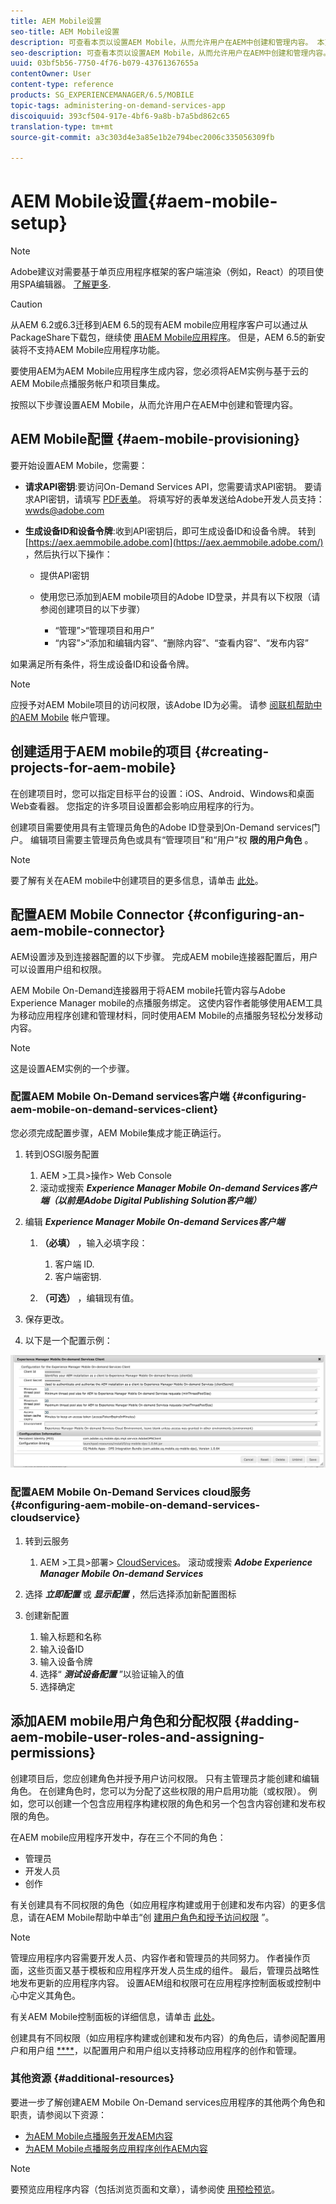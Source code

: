 ```yaml
---
title: AEM Mobile设置
seo-title: AEM Mobile设置
description: 可查看本页以设置AEM Mobile，从而允许用户在AEM中创建和管理内容。 本页提供有关将AEM实例与基于云的AEM Mobile On-Demand services帐户和项目集成的信息。
seo-description: 可查看本页以设置AEM Mobile，从而允许用户在AEM中创建和管理内容。 本页提供有关将AEM实例与基于云的AEM Mobile On-Demand services帐户和项目集成的信息。
uuid: 03bf5b56-7750-4f76-b079-43761367655a
contentOwner: User
content-type: reference
products: SG_EXPERIENCEMANAGER/6.5/MOBILE
topic-tags: administering-on-demand-services-app
discoiquuid: 393cf504-917e-4bf6-9a8b-b7a5bd862c65
translation-type: tm+mt
source-git-commit: a3c303d4e3a85e1b2e794bec2006c335056309fb

---
```



# AEM Mobile设置{#aem-mobile-setup}

>[!NOTE]
>
>Adobe建议对需要基于单页应用程序框架的客户端渲染（例如，React）的项目使用SPA编辑器。 [了解更多](/help/sites-developing/spa-overview.md).

>[!CAUTION]
>
>从AEM 6.2或6.3迁移到AEM 6.5的现有AEM mobile应用程序客户可以通过从PackageShare下载包，继续使 [用AEM Mobile应用程序](https://www.adobeaemcloud.com/content/marketplace/marketplaceProxy.html?packagePath=/content/companies/public/adobe/packages/cq640/compatpack/aem-mobile-package)。 但是，AEM 6.5的新安装将不支持AEM Mobile应用程序功能。

要使用AEM为AEM Mobile应用程序生成内容，您必须将AEM实例与基于云的AEM Mobile点播服务帐户和项目集成。

按照以下步骤设置AEM Mobile，从而允许用户在AEM中创建和管理内容。

## AEM Mobile配置 {#aem-mobile-provisioning}

要开始设置AEM Mobile，您需要：

* **请求API密钥**:要访问On-Demand Services API，您需要请求API密钥。 要请求API密钥，请填写 [PDF表单](https://helpx.adobe.com/digital-publishing-solution/help/integrating-dps.html)。 将填写好的表单发送给Adobe开发人员支持： [wwds@adobe.com](mailto:wwds@adobe.com)

* **生成设备ID和设备令牌**:收到API密钥后，即可生成设备ID和设备令牌。 转到 [https://aex.aemmobile.adobe.com](https://aex.aemmobile.adobe.com/) ，然后执行以下操作：

   * 提供API密钥
   * 使用您已添加到AEM mobile项目的Adobe ID登录，并具有以下权限（请参阅创建项目的以下步骤）

      * “管理”>“管理项目和用户”
      * “内容”>“添加和编辑内容”、“删除内容”、“查看内容”、“发布内容”

如果满足所有条件，将生成设备ID和设备令牌。

>[!NOTE]
>
>应授予对AEM Mobile项目的访问权限，该Adobe ID为必需。 请参 [阅联机帮助中的AEM Mobile](https://helpx.adobe.com/digital-publishing-solution/help/account-admin-dps.html) 帐户管理。

## 创建适用于AEM mobile的项目 {#creating-projects-for-aem-mobile}

在创建项目时，您可以指定目标平台的设置：iOS、Android、Windows和桌面Web查看器。 您指定的许多项目设置都会影响应用程序的行为。

创建项目需要使用具有主管理员角色的Adobe ID登录到On-Demand services门户。 编辑项目需要主管理员角色或具有“管理项目”和“用户”权 **限的用户角色** 。

>[!NOTE]
>
>要了解有关在AEM mobile中创建项目的更多信息，请单击 [此处](https://helpx.adobe.com/digital-publishing-solution/help/creating-projects.html)。

## 配置AEM Mobile Connector {#configuring-an-aem-mobile-connector}

AEM设置涉及到连接器配置的以下步骤。 完成AEM mobile连接器配置后，用户可以设置用户组和权限。

AEM Mobile On-Demand连接器用于将AEM mobile托管内容与Adobe Experience Manager mobile的点播服务绑定。 这使内容作者能够使用AEM工具为移动应用程序创建和管理材料，同时使用AEM Mobile的点播服务轻松分发移动内容。

>[!NOTE]
>
>这是设置AEM实例的一个步骤。

### 配置AEM Mobile On-Demand services客户端 {#configuring-aem-mobile-on-demand-services-client}

您必须完成配置步骤，AEM Mobile集成才能正确运行。

1. 转到OSGI服务配置

   1. AEM >工具>操作> Web Console
   1. 滚动或搜索 ***Experience Manager Mobile On-demand Services客户端（以前是Adobe Digital Publishing Solution客户端）***

1. 编辑 ***Experience Manager Mobile On-demand Services客户端***

   1. **（必填）** ，输入必填字段：

      1. 客户端 ID.
      1. 客户端密钥.
   1. **（可选）** ，编辑现有值。


1. 保存更改。
1. 以下是一个配置示例：

![chlimage_1-53](assets/chlimage_1-53.png)

### 配置AEM Mobile On-Demand Services cloud服务 {#configuring-aem-mobile-on-demand-services-cloudservice}

1. 转到云服务

   1. AEM >工具>部署> [CloudServices](http://localhost:4502/libs/cq/core/content/tools/cloudservices.html)。 滚动或搜索 ***Adobe Experience Manager Mobile On-demand Services***

1. 选择 ***立即配置*** 或 ***显示配置*** ，然后选择添加新配置图标

1. 创建新配置

   1. 输入标题和名称
   1. 输入设备ID
   1. 输入设备令牌
   1. 选择“ ***测试设备配置*** ”以验证输入的值
   1. 选择确定

## 添加AEM mobile用户角色和分配权限 {#adding-aem-mobile-user-roles-and-assigning-permissions}

创建项目后，您应创建角色并授予用户访问权限。 只有主管理员才能创建和编辑角色。 在创建角色时，您可以为分配了这些权限的用户启用功能（或权限）。 例如，您可以创建一个包含应用程序构建权限的角色和另一个包含内容创建和发布权限的角色。

在AEM mobile应用程序开发中，存在三个不同的角色：

* 管理员
* 开发人员
* 创作

有关创建具有不同权限的角色（如应用程序构建或用于创建和发布内容）的更多信息，请在AEM Mobile帮助中单击“创 [建用户角色和授予访问权限](https://helpx.adobe.com/digital-publishing-solution/help/account-admin-dps.html) ”。

>[!NOTE]
>
>管理应用程序内容需要开发人员、内容作者和管理员的共同努力。 作者操作页面，这些页面又基于模板和应用程序开发人员生成的组件。 最后，管理员战略性地发布更新的应用程序内容。 设置AEM组和权限可在应用程序控制面板或控制中心中定义其角色。
>
>有关AEM Mobile控制面板的详细信息，请单击 [此处](/help/mobile/mobile-apps-ondemand-application-dashboard.md)。

创建具有不同权限（如应用程序构建或创建和发布内容）的角色后，请参阅配置用户和用户组 [****](/help/mobile/aem-mobile-configure-users.md)，以配置用户和用户组以支持移动应用程序的创作和管理。

### 其他资源 {#additional-resources}

要进一步了解创建AEM Mobile On-Demand services应用程序的其他两个角色和职责，请参阅以下资源：

* [为AEM Mobile点播服务开发AEM内容](/help/mobile/aem-mobile-on-demand.md)
* [为AEM Mobile点播服务应用程序创作AEM内容](/help/mobile/mobile-apps-ondemand.md)

>[!NOTE]
>
>要预览应用程序内容（包括浏览页面和文章），请参阅使 [用预检预览](/help/mobile/aem-mobile-manage-ondemand-services.md)。

